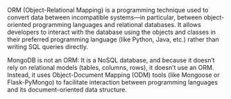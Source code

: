 ORM (Object-Relational Mapping) is a programming technique used to convert data between incompatible systems—in particular, between object-oriented programming languages and relational databases. It allows developers to interact with the database using the objects and classes in their preferred programming language (like Python, Java, etc.) rather than writing SQL queries directly.

MongoDB is not an ORM: It is a NoSQL database, and because it doesn’t rely on relational models (tables, columns, rows), it doesn’t use an ORM. Instead, it uses Object-Document Mapping (ODM) tools (like Mongoose or Flask-PyMongo) to facilitate interaction between programming languages and its document-oriented data structure.
